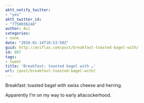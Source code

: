 ```yaml
---
aktt_notify_twitter:
- "yes"
aktt_twitter_id:
- "7750036248"
author: Avi
categories:
- none
date: "2010-01-14T10:53:50Z"
guid: http://aviflax.com/post/breakfast-toasted-bagel-with/
id: 807
tags:
- tweet
title: 'Breakfast: toasted bagel with …'
url: /post/breakfast-toasted-bagel-with/
---
```

Breakfast: toasted bagel with swiss cheese and herring.

Apparently I&#8217;m on my way to early altacockerhood.